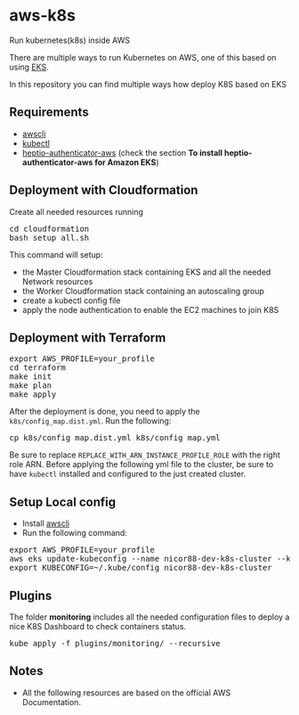 # aws-k8s
Run kubernetes(k8s) inside AWS

There are multiple ways to run Kubernetes on AWS, one of this based on using [EKS](https://aws.amazon.com/eks/).

In this repository you can find multiple ways how deploy K8S based on EKS

## Requirements
* [awscli](https://docs.aws.amazon.com/cli/latest/userguide/cli-chap-getting-started.html)
* [kubectl](https://docs.aws.amazon.com/eks/latest/userguide/configure-kubectl.html)
* [heptio-authenticator-aws](https://docs.aws.amazon.com/eks/latest/userguide/configure-kubectl.html) (check the section **To install heptio-authenticator-aws for Amazon EKS**)


## Deployment with Cloudformation

Create all needed resources running
<pre>
cd cloudformation
bash setup_all.sh
</pre>

This command will setup:
* the Master Cloudformation stack containing EKS and all the needed Network resources
* the Worker Cloudformation stack containing an autoscaling group
* create a kubectl config file
* apply the node authentication to enable the EC2 machines to join K8S


## Deployment with Terraform

<pre>
export AWS_PROFILE=your_profile
cd terraform
make init
make plan
make apply
</pre>

After the deployment is done, you need to apply the `k8s/config_map.dist.yml`.
Run the following:
<pre>
cp k8s/config_map.dist.yml k8s/config_map.yml
</pre>

Be sure to replace `REPLACE_WITH_ARN_INSTANCE_PROFILE_ROLE` with the right role ARN.
Before applying the following yml file to the cluster, be sure to have `kubectl` installed and configured to the just created cluster.


## Setup Local config
* Install [awscli](https://docs.aws.amazon.com/cli/latest/userguide/install-macos.html)
* Run the following command:
<pre>
export AWS_PROFILE=your_profile
aws eks update-kubeconfig --name nicor88-dev-k8s-cluster --kubeconfig ~/.kube/config_nicor88-dev-k8s-cluster
export KUBECONFIG=~/.kube/config_nicor88-dev-k8s-cluster
</pre>

## Plugins
The folder **monitoring** includes all the needed configuration files to deploy a nice K8S Dashboard to check containers status.
<pre>
kube apply -f plugins/monitoring/ --recursive
</pre>

## Notes
* All the following resources are based on the official AWS Documentation.
